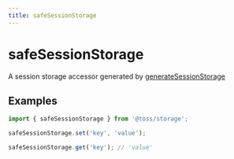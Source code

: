 ```yaml
---
title: safeSessionStorage
---
```


# safeSessionStorage

A session storage accessor generated by [generateSessionStorage](/libraries/common/storage/src/generatesessionstorage.i18n)

## Examples

```typescript
import { safeSessionStorage } from '@toss/storage';

safeSessionStorage.set('key', 'value');

safeSessionStorage.get('key'); // 'value'
```
